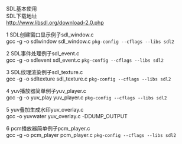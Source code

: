 SDL基本使用 \
SDL下载地址 \
	http://www.libsdl.org/download-2.0.php

1 SDL创建窗口显示例子sdl_window.c \
  gcc -g -o sdlwindow sdl_window.c `pkg-config --cflags --libs sdl2`

2 SDL事件处理例子sdl_event.c \
   gcc -g -o sdlevent sdl_event.c `pkg-config --cflags --libs sdl2`

3 SDL纹理渲染例子sdl_texture.c \
  gcc -g -o sdltexture sdl_texture.c `pkg-config --cflags --libs sdl2`

4 yuv播放器简单例子yuv_player.c \
  gcc -g -o yuv_play yuv_player.c `pkg-config --cflags --libs sdl2`

5 yuv叠加生成水印yuv_overlay.c \
  gcc -o yuvwater yuv_overlay.c -DDUMP_OUTPUT

6 pcm播放器简单例子pcm_player.c \
  gcc -g -o pcm_player pcm_player.c `pkg-config --cflags --libs sdl2`

